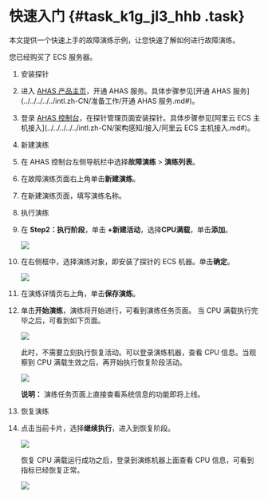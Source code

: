 # 快速入门 {#task_k1g_jl3_hhb .task}

本文提供一个快速上手的故障演练示例，让您快速了解如何进行故障演练。

您已经购买了 ECS 服务器。

1.  安装探针
2.  进入 [AHAS 产品主页](https://www.aliyun.com/product/ahas)，开通 AHAS 服务。具体步骤参见[开通 AHAS 服务](../../../../../intl.zh-CN/准备工作/开通 AHAS 服务.md#)。 
3.  登录 [AHAS 控制台](https://ahas.console.aliyun.com/)，在探针管理页面安装探针。具体步骤参见[阿里云 ECS 主机接入](../../../../../intl.zh-CN/架构感知/接入/阿里云 ECS 主机接入.md#)。 
4.  新建演练
5.  在 AHAS 控制台左侧导航栏中选择**故障演练** \> **演练列表**。 
6.  在故障演练页面右上角单击**新建演练**。 
7.  在新建演练页面，填写演练名称。 
8.  执行演练
9.  在 **Step2：执行阶段**，单击 **+新建活动**，选择**CPU满载**，单击**添加**。 

    ![](https://aliware-images.oss-cn-hangzhou.aliyuncs.com/ahas/sc_chaos_quick_start_cpu.png) 

10. 在右侧框中，选择演练对象，即安装了探针的 ECS 机器。单击**确定**。 

    ![](https://aliware-images.oss-cn-hangzhou.aliyuncs.com/ahas/sc_chaos_quickstart_object_cpu.png) 

11. 在演练详情页右上角，单击**保存演练**。 
12. 单击**开始演练**，演练将开始进行，可看到演练任务页面。 当 CPU 满载执行完毕之后，可看到如下页面。

    ![](https://aliware-images.oss-cn-hangzhou.aliyuncs.com/ahas/sc_chaos_quickstart_operation.png) 

    此时，不需要立刻执行恢复活动。可以登录演练机器，查看 CPU 信息。当观察到 CPU 满载生效之后，再开始执行恢复阶段活动。

    ![](https://aliware-images.oss-cn-hangzhou.aliyuncs.com/ahas/sc_chaos_quickstart_result_cpu.jpg) 

    **说明：** 演练任务页面上直接查看系统信息的功能即将上线。

13. 恢复演练
14. 点击当前卡片，选择**继续执行**，进入到恢复阶段。 

    ![](https://aliware-images.oss-cn-hangzhou.aliyuncs.com/ahas/sc_chaos_quickstart_result_cpu3.png) 

    恢复 CPU 满载运行成功之后，登录到演练机器上面查看 CPU 信息，可看到指标已经恢复正常。

    ![](https://aliware-images.oss-cn-hangzhou.aliyuncs.com/ahas/sc_chaos_quickstart_result_cpu2.png) 



